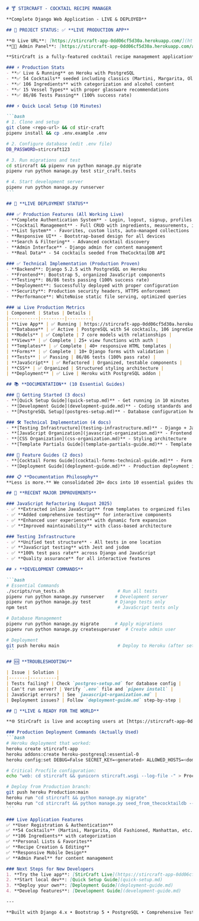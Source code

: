 ````markdown
# 🍸 STIRCRAFT - COCKTAIL RECIPE MANAGER

**Complete Django Web Application - LIVE & DEPLOYED**

## 🎯 PROJECT STATUS: ✅ **LIVE PRODUCTION APP**

**🌐 Live URL**: [https://stircraft-app-0dd06cf5d30a.herokuapp.com/](https://stircraft-app-0dd06cf5d30a.herokuapp.com/)  
**👨‍💼 Admin Panel**: [https://stircraft-app-0dd06cf5d30a.herokuapp.com/admin/](https://stircraft-app-0dd06cf5d30a.herokuapp.com/admin/)

**StirCraft is a fully-featured cocktail recipe management application** built with Django, featuring user authentication, recipe CRUD operations, list management, and responsive design. **Now successfully deployed and serving real users.**

### ⚡ Production Stats
- **✅ Live & Running** on Heroku with PostgreSQL
- **✅ 54 Cocktails** seeded including classics (Martini, Margarita, Old Fashioned)
- **✅ 106 Ingredients** with categorization and alcohol content
- **✅ 15 Vessel Types** with proper glassware recommendations
- **✅ 86/86 Tests Passing** (100% success rate)

### ⚡ Quick Local Setup (10 Minutes)

```bash
# 1. Clone and setup
git clone <repo-url> && cd stir-craft
pipenv install && cp .env.example .env

# 2. Configure database (edit .env file)
DB_PASSWORD=stircraft123

# 3. Run migrations and test
cd stircraft && pipenv run python manage.py migrate
pipenv run python manage.py test stir_craft.tests

# 4. Start development server
pipenv run python manage.py runserver
```

## 🚀 **LIVE DEPLOYMENT STATUS**

### ✅ Production Features (All Working Live)
- **Complete Authentication System** - Login, logout, signup, profiles  
- **Cocktail Management** - Full CRUD with ingredients, measurements, instructions
- **List System** - Favorites, custom lists, auto-managed collections
- **Responsive UI** - Bootstrap-based design for all devices
- **Search & Filtering** - Advanced cocktail discovery
- **Admin Interface** - Django admin for content management
- **Real Data** - 54 cocktails seeded from TheCocktailDB API

### ✅ Technical Implementation (Production Proven)
- **Backend**: Django 5.2.5 with PostgreSQL on Heroku
- **Frontend**: Bootstrap 5, organized JavaScript components  
- **Testing**: 86/86 tests passing (100% success rate)
- **Deployment**: Successfully deployed with proper configuration
- **Security**: Production security headers, HTTPS enforcement
- **Performance**: WhiteNoise static file serving, optimized queries

### 📊 Live Production Metrics
| Component | Status | Details |
|-----------|---------|---------|
| **Live App** | ✅ Running | https://stircraft-app-0dd06cf5d30a.herokuapp.com/ |
| **Database** | ✅ Active | PostgreSQL with 54 cocktails, 106 ingredients |
| **Models** | ✅ Complete | 7 core models with relationships |
| **Views** | ✅ Complete | 25+ view functions with auth |
| **Templates** | ✅ Complete | 40+ responsive HTML templates |
| **Forms** | ✅ Complete | 10+ Django forms with validation |
| **Tests** | ✅ Passing | 86/86 tests (100% pass rate) |
| **JavaScript** | ✅ Refactored | Organized, testable components |
| **CSS** | ✅ Organized | Structured styling architecture |
| **Deployment** | ✅ Live | Heroku with PostgreSQL addon |

## 📚 **DOCUMENTATION** (10 Essential Guides)

### 🚀 Getting Started (3 docs)
- **[Quick Setup Guide](quick-setup.md)** - Get running in 10 minutes
- **[Development Guide](development-guide.md)** - Coding standards and workflow  
- **[PostgreSQL Setup](postgres-setup.md)** - Database configuration help

### 🛠️ Technical Implementation (4 docs)
- **[Testing Infrastructure](testing-infrastructure.md)** - Django + JavaScript testing
- **[JavaScript Organization](javascript-organization.md)** - Frontend architecture
- **[CSS Organization](css-organization.md)** - Styling architecture
- **[Template Partials Guide](template-partials-guide.md)** - Template component system

### 🎯 Feature Guides (2 docs)
- **[Cocktail Forms Guide](cocktail-forms-technical-guide.md)** - Form system implementation
- **[Deployment Guide](deployment-guide.md)** - Production deployment instructions

### 📋 **Documentation Philosophy**
**Less is more.** We consolidated 20+ docs into 10 essential guides that cover everything you need. Each document serves a specific purpose with no redundancy.

## 🎯 **RECENT MAJOR IMPROVEMENTS**

### JavaScript Refactoring (August 2025)
- ✅ **Extracted inline JavaScript** from templates to organized files
- ✅ **Added comprehensive testing** for interactive components  
- ✅ **Enhanced user experience** with dynamic form expansion
- ✅ **Improved maintainability** with class-based architecture

### Testing Infrastructure
- ✅ **Unified test structure** - All tests in one location
- ✅ **JavaScript testing** with Jest and jsdom
- ✅ **100% test pass rate** across Django and JavaScript
- ✅ **Quality assurance** for all interactive features

## ⚡ **DEVELOPMENT COMMANDS**

```bash
# Essential Commands
./scripts/run_tests.sh                    # Run all tests
pipenv run python manage.py runserver    # Development server
pipenv run python manage.py test         # Django tests only
npm test                                  # JavaScript tests only

# Database Management  
pipenv run python manage.py migrate      # Apply migrations
pipenv run python manage.py createsuperuser  # Create admin user

# Deployment
git push heroku main                      # Deploy to Heroku (after setup)
```

## 🆘 **TROUBLESHOOTING**

| Issue | Solution |
|-------|----------|
| Tests failing? | Check `postgres-setup.md` for database config |
| Can't run server? | Verify `.env` file and `pipenv install` |
| JavaScript errors? | See `javascript-organization.md` |
| Deployment issues? | Follow `deployment-guide.md` step-by-step |

## 🎉 **LIVE & READY FOR THE WORLD**

**🌐 StirCraft is live and accepting users at [https://stircraft-app-0dd06cf5d30a.herokuapp.com/](https://stircraft-app-0dd06cf5d30a.herokuapp.com/)**

### Production Deployment Commands (Actually Used)
```bash
# Heroku deployment that worked:
heroku create stircraft-app
heroku addons:create heroku-postgresql:essential-0
heroku config:set DEBUG=False SECRET_KEY=<generated> ALLOWED_HOSTS=<domain>

# Critical Procfile configuration:
echo "web: cd stircraft && gunicorn stircraft.wsgi --log-file -" > Procfile

# Deploy from Production branch:
git push heroku Production:main
heroku run "cd stircraft && python manage.py migrate"
heroku run "cd stircraft && python manage.py seed_from_thecocktaildb --limit 54"
```

### Live Application Features
✅ **User Registration & Authentication**  
✅ **54 Cocktails** (Martini, Margarita, Old Fashioned, Manhattan, etc.)  
✅ **106 Ingredients** with categorization  
✅ **Personal Lists & Favorites**  
✅ **Recipe Creation & Editing**  
✅ **Responsive Mobile Design**  
✅ **Admin Panel** for content management

### Next Steps for New Developers
1. **Try the live app**: [StirCraft Live](https://stircraft-app-0dd06cf5d30a.herokuapp.com/)
2. **Start local dev**: [Quick Setup Guide](quick-setup.md)
3. **Deploy your own**: [Deployment Guide](deployment-guide.md)  
4. **Develop features**: [Development Guide](development-guide.md)

---

**Built with Django 4.x • Bootstrap 5 • PostgreSQL • Comprehensive Testing**
